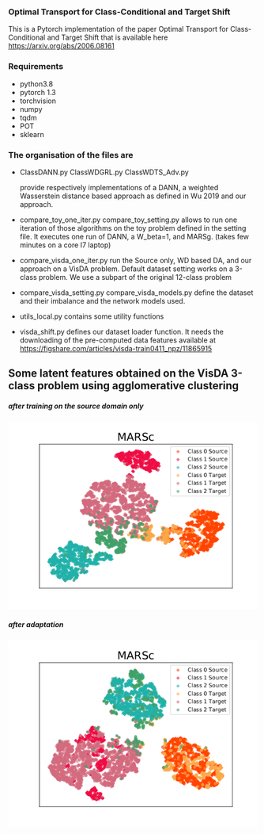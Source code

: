 ### Optimal Transport for Class-Conditional and Target Shift

This is a Pytorch implementation of the paper Optimal Transport for Class-Conditional and Target Shift  that is available here
https://arxiv.org/abs/2006.08161

### Requirements
* python3.8
* pytorch 1.3
* torchvision
* numpy
* tqdm
* POT
* sklearn


### The organisation of the files are 

* ClassDANN.py ClassWDGRL.py ClassWDTS_Adv.py

  	provide respectively implementations of a DANN, a 
  	weighted Wasserstein distance based approach as defined in Wu 2019 and our 
  	approach.
  
* compare_toy_one_iter.py  compare_toy_setting.py 
     	allows to run one iteration of those algorithms on the
    	toy problem defined in the setting file. It executes
	one run of DANN, a W_beta=1, and MARSg. 
	(takes few minutes on a core I7 laptop)

* compare_visda_one_iter.py 
	run the Source only, WD based DA, and our approach on a VisDA
	problem. Default dataset setting works on a 3-class problem. We use a subpart of the original 12-class problem

* compare_visda_setting.py compare_visda_models.py 
	define the dataset and their imbalance and the network models used.

* utils_local.py 
	contains some utility functions

* visda_shift.py 
	defines our dataset loader function. It needs the downloading of
	the pre-computed data features available at 
	https://figshare.com/articles/visda-train0411_npz/11865915


## Some latent features obtained on the VisDA 3-class problem using agglomerative clustering
##### after training on the source domain only
![BEFORE](images/figuretsne-clus-setting2-before.png) 
##### after adaptation 
![AFTER](images/figuretsne-clus-setting2-after.png) 
 
